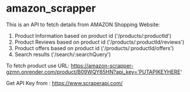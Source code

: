 # amazon_scrapper

This is an API to fetch details from AMAZON Shopping Website: 
1. Product Information based on product id ('/products/:productId')
2. Product Reviews based on product id     ('/products/:productId/reviews')
3. Product offers based on product id      ('/products/:productId/offers')
4. Search results                          ('/search/:searchQuery')

To fetch product use URL:  https://amazon-scrapper-gzmn.onrender.com/product/B09WQY65HN?api_key='PUTAPIKEYHERE'

Get API Key from : https://www.scraperapi.com/
